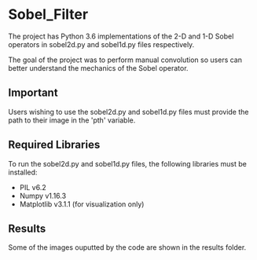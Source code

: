 # Sobel_Filter
The project has Python 3.6 implementations of the 2-D and 1-D Sobel operators in sobel2d.py and sobel1d.py files respectively.

The goal of the project was to perform manual convolution so users can better understand the mechanics of the Sobel operator.

## Important
Users wishing to use the sobel2d.py and sobel1d.py files must provide the path to their image in the 'pth' variable. 

## Required Libraries
To run the sobel2d.py and sobel1d.py files, the following libraries must be installed:
* PIL v6.2
* Numpy v1.16.3
* Matplotlib v3.1.1 (for visualization only)

## Results
Some of the images ouputted by the code are shown in the results folder.
